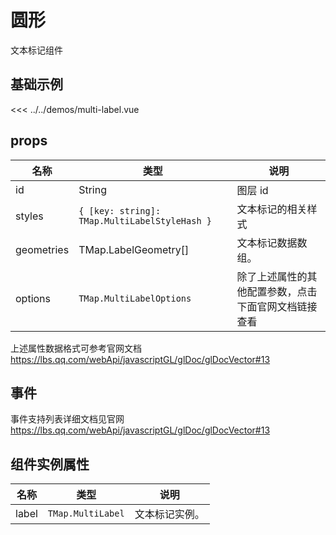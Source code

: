 # 圆形

文本标记组件


## 基础示例

<LabelDemo/>

<<< ../../demos/multi-label.vue

## props

| 名称       | 类型                                            | 说明        |
| ---------- |-----------------------------------------------|-----------|
| id         | String                                        | 图层 id     |
| styles     | `{ [key: string]: TMap.MultiLabelStyleHash }` | 文本标记的相关样式 |
| geometries | TMap.LabelGeometry[]                         | 文本标记数据数组。 |
| options   | `TMap.MultiLabelOptions` |  除了上述属性的其他配置参数，点击下面官网文档链接查看                        |

上述属性数据格式可参考官网文档 https://lbs.qq.com/webApi/javascriptGL/glDoc/glDocVector#13

## 事件

事件支持列表详细文档见官网 https://lbs.qq.com/webApi/javascriptGL/glDoc/glDocVector#13

## 组件实例属性

| 名称            | 类型                         | 说明                                                 |
| --------------- | ---------------------------- | ---------------------------------------------------- |
| label         | `TMap.MultiLabel` | 文本标记实例。                                   |